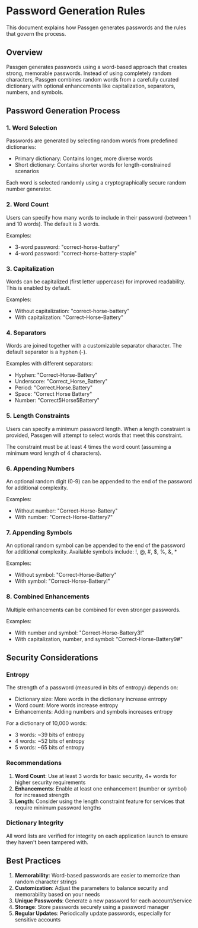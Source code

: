 # Password Generation Rules

This document explains how Passgen generates passwords and the rules that govern the process.

## Overview

Passgen generates passwords using a word-based approach that creates strong, memorable passwords. Instead of using completely random characters, Passgen combines random words from a carefully curated dictionary with optional enhancements like capitalization, separators, numbers, and symbols.

## Password Generation Process

### 1. Word Selection

Passwords are generated by selecting random words from predefined dictionaries:
- Primary dictionary: Contains longer, more diverse words
- Short dictionary: Contains shorter words for length-constrained scenarios

Each word is selected randomly using a cryptographically secure random number generator.

### 2. Word Count

Users can specify how many words to include in their password (between 1 and 10 words). The default is 3 words.

Examples:
- 3-word password: "correct-horse-battery"
- 4-word password: "correct-horse-battery-staple"

### 3. Capitalization

Words can be capitalized (first letter uppercase) for improved readability. This is enabled by default.

Examples:
- Without capitalization: "correct-horse-battery"
- With capitalization: "Correct-Horse-Battery"

### 4. Separators

Words are joined together with a customizable separator character. The default separator is a hyphen (-).

Examples with different separators:
- Hyphen: "Correct-Horse-Battery"
- Underscore: "Correct_Horse_Battery"
- Period: "Correct.Horse.Battery"
- Space: "Correct Horse Battery"
- Number: "Correct5Horse5Battery"

### 5. Length Constraints

Users can specify a minimum password length. When a length constraint is provided, Passgen will attempt to select words that meet this constraint.

The constraint must be at least 4 times the word count (assuming a minimum word length of 4 characters).

### 6. Appending Numbers

An optional random digit (0-9) can be appended to the end of the password for additional complexity.

Examples:
- Without number: "Correct-Horse-Battery"
- With number: "Correct-Horse-Battery7"

### 7. Appending Symbols

An optional random symbol can be appended to the end of the password for additional complexity. Available symbols include: !, @, #, $, %, &, *

Examples:
- Without symbol: "Correct-Horse-Battery"
- With symbol: "Correct-Horse-Battery!"

### 8. Combined Enhancements

Multiple enhancements can be combined for even stronger passwords.

Examples:
- With number and symbol: "Correct-Horse-Battery3!"
- With capitalization, number, and symbol: "Correct-Horse-Battery9#"

## Security Considerations

### Entropy

The strength of a password (measured in bits of entropy) depends on:
- Dictionary size: More words in the dictionary increase entropy
- Word count: More words increase entropy
- Enhancements: Adding numbers and symbols increases entropy

For a dictionary of 10,000 words:
- 3 words: ~39 bits of entropy
- 4 words: ~52 bits of entropy
- 5 words: ~65 bits of entropy

### Recommendations

1. **Word Count**: Use at least 3 words for basic security, 4+ words for higher security requirements
2. **Enhancements**: Enable at least one enhancement (number or symbol) for increased strength
3. **Length**: Consider using the length constraint feature for services that require minimum password lengths

### Dictionary Integrity

All word lists are verified for integrity on each application launch to ensure they haven't been tampered with.

## Best Practices

1. **Memorability**: Word-based passwords are easier to memorize than random character strings
2. **Customization**: Adjust the parameters to balance security and memorability based on your needs
3. **Unique Passwords**: Generate a new password for each account/service
4. **Storage**: Store passwords securely using a password manager
5. **Regular Updates**: Periodically update passwords, especially for sensitive accounts